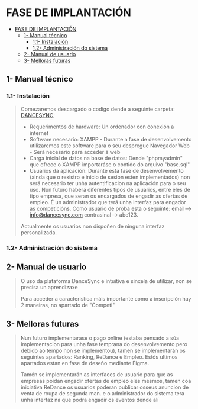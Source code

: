 # FASE DE IMPLANTACIÓN

- [FASE DE IMPLANTACIÓN](#fase-de-implantación)
  - [1- Manual técnico](#1--manual-técnico)
    - [1.1- Instalación](#11--instalación)
    - [1.2- Administración do sistema](#12--administración-do-sistema)
  - [2- Manual de usuario](#2--manual-de-usuario)
  - [3- Melloras futuras](#3--melloras-futuras)

## 1- Manual técnico

### 1.1- Instalación

> Comezaremos descargado o codigo dende a seguinte carpeta: [DANCESYNC](dancesync/);
> - Requerimentos de hardware: 
>   Un ordenador con conexión a internet
> - Software necesario: 
>     XAMPP - Durante a fase de desenvolvemento utilizaremos este software para o seu despregue
>     Navegador Web - Será necesario para acceder á web
> - Carga inicial de datos na base de datos: Dende "phpmyadmin" que ofrece o XAMPP importaráse o contido do arquivo "base.sql"
> - Usuarios da aplicación: Durante esta fase de desenvolvemento (ainda que o rexistro e inicio de sesion esten implementados) non será necesario ter unha autentificacion na aplicación para o seu uso. Nun futuro haberá diferentes tipos de usuarios, entre eles de tipo empresa, que seran os encargados de engadir as ofertas de empleo. É un administrador que terá unha interfaz para engador as competicións. 
> Como usuario de proba esta o seguinte: email--> info@dancesync.com contrasinal--> abc123.
>
> Actualmente os usuarios non dispoñen de ninguna interfaz personalizada.
>
> 

### 1.2- Administración do sistema



## 2- Manual de usuario

>O uso da plataforma DanceSync e intuitiva e sinxela de utilizar, non se precisa un aprendizaxe
>
> Para acceder a caracteristica máis importante como a inscripción hay 2 maneiras, no apartado de "Competi"
## 3- Melloras futuras

> Nun futuro implementarase o pago online (estaba pensado a súa implementacion para unha fase temprana do desenvolvemento pero debido ao tempo non se implementou), tamen se implementarán os seguintes apartados: Ranking, ReDance e Empleo. Estós ultimos apartados estan en fase de deseño mediante Figma.
>
> Tamén se implementarán as interfaces de usuario para que as empresas poidan engadir ofertas de empleo eles mesmos, tamen coa iniciativa ReDance os usuarios poderan publicar osseus anuncion de venta de roupa de segunda man. e o administrador do sistema tera unha interfaz na que podra engadir os eventos dende alí
